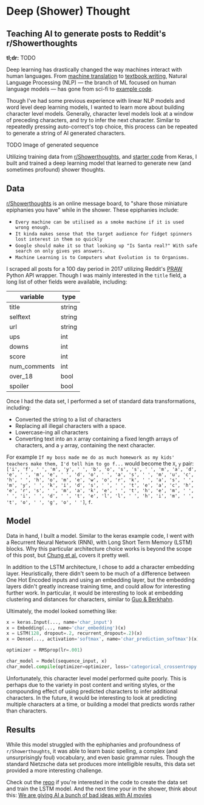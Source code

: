 # Deep (Shower) Thought
## Teaching AI to generate posts to Reddit's r/Showerthoughts

**tl;dr:** TODO

Deep learning has drastically changed the way machines interact with human languages. From 
[machine translation](https://research.google.com/pubs/pub45610.html) to 
[textbook writing](https://newatlas.com/writing-algorithm/25539/), Natural Language Processing (NLP) — the branch of 
ML focused on human language models — has gone from sci-fi to [example code](https://github.com/keras-team/keras/tree/master/examples#text--sequences-examples). 

Though I've had some previous experience with linear NLP models and word level deep learning models, I wanted to learn 
more about building character level models. Generally, character level models look at a window of preceding 
characters, and try to infer the next character. Similar to repeatedly pressing auto-correct's top choice, this process 
can be repeated to generate a string of AI generated characters. 

TODO Image of generated sequence

Utilizing training data from [r/Showerthoughts](https://www.reddit.com/r/Showerthoughts/), and [starter code](github.com/keras-team/keras/blob/master/examples/lstm_text_generation.py)
from Keras, I built and trained a deep learning model that learned to generate new (and sometimes profound) shower 
thoughts. 
 
## Data

[r/Showerthoughts](https://www.reddit.com/r/Showerthoughts/) is an online message board, to "share those miniature 
epiphanies you have" while in the shower. These epiphanies include:
 
 - `Every machine can be utilised as a smoke machine if it is used wrong enough.`
 - `It kinda makes sense that the target audience for fidget spinners lost interest in them so quickly`
 - `Google should make it so that looking up "Is Santa real?" With safe search on only gives yes answers.`
 - `Machine Learning is to Computers what Evolution is to Organisms.`

I scraped all posts for a 100 day period in 2017 utilizing Reddit's [PRAW](https://praw.readthedocs.io/en/latest/) Python 
API wrapper. Though I was mainly interested in the `title` field, a long list of other fields were available, 
including:

| variable     | type   |
|--------------|--------|
| title        | string |
| selftext     | string |
| url          | string |
| ups          | int    |
| downs        | int    |
| score        | int    |
| num_comments | int    |
| over_18      | bool   |
| spoiler      | bool   |

Once I had the data set, I performed a set of standard data transformations, including:

 - Converted the string to a list of characters
 - Replacing all illegal characters with a space. 
 - Lowercase-ing all characters
 - Converting text into an `X` array containing a fixed length arrays of characters, and a `y` array, containing the 
 next character. 
 
For example `If my boss made me do as much homework as my kids' teachers make them, I'd tell him to go f...` 
 would become the `X`, `y` pair: `['i', 'f', ' ', 'm', 'y', ' ', 'b', 'o', 's', 's', ' ', 'm', 'a', 'd', 'e', ' ', 'm', 'e', ' ', 'd', 'o', ' ', 'a', 's', ' ', 'm', 'u', 'c', 'h', ' ', 'h', 'o', 'm', 'e', 'w', 'o', 'r', 'k', ' ', 'a', 's', ' ', 'm', 'y', ' ', 'k', 'i', 'd', 's', ' ', ' ', 't', 'e', 'a', 'c', 'h', 'e', 'r', 's', ' ', 'm', 'a', 'k', 'e', ' ', 't', 'h', 'e', 'm', ' ', ' ', 'i', ' ', 'd', ' ', 't', 'e', 'l', 'l', ' ', 'h', 'i', 'm', ' ', 't', 'o', ' ', 'g', 'o', ' ']`, 
`f`.    

## Model

Data in hand, I built a model. Similar to the keras example code, I went with a Recurrent Neural Network (RNN), with 
Long Short Term Memory (LSTM) blocks. Why this particular architecture choice works is beyond the scope of this post, but 
[Chung et al.](https://arxiv.org/abs/1412.3555) covers it pretty well. 

In addition to the LSTM architecture, I chose to add a character embedding layer. Heuristically, there didn't seem to 
be much of a difference between One Hot Encoded inputs and using an embedding layer, but the embedding layers didn't 
greatly increase training time, and could allow for interesting further work. In particular, it would be interesting to 
look at embedding clustering and distances for characters, similar to 
[Guo & Berkhahn](https://arxiv.org/abs/1604.06737).

Ultimately, the model looked something like: 

```python
x = keras.Input(..., name='char_input')
x = Embedding(..., name='char_embedding')(x)
x = LSTM(128, dropout=.2, recurrent_dropout=.2)(x)
x = Dense(..., activation='softmax', name='char_prediction_softmax')(x)

optimizer = RMSprop(lr=.001)

char_model = Model(sequence_input, x)
char_model.compile(optimizer=optimizer, loss='categorical_crossentropy')
```

Unfortunately, this character level model performed quite poorly. This is perhaps due to the variety in post content 
and writing styles, or the compounding effect of using predicted characters to infer additional characters. In the 
future, it would be interesting to look at predicting multiple characters at a time, or building a model that predicts 
words rather than characters.  

## Results

While this model struggled with the ephiphanies and profoundness of `r/Showerthoughts`, it was able to learn basic 
spelling, a complex (and unsurprisingly foul) vocabulary, and even basic grammar rules. Though the standard Nietzsche 
data set produces more intelligible results, this data set provided a more interesting challenge. 

Check out the [repo](https://github.com/bjherger/Shower_thoughts_generator/) if you're interested in the code to create 
the data set and train the LSTM model. And the next time your in the shower, think about this: 
[We are giving AI a bunch of bad ideas with AI movies](https://www.reddit.com/r/Showerthoughts/comments/7dqoqu/we_are_giving_ai_a_bunch_of_bad_ideas_with_ai/?utm_term=df9c5226-c3e9-4742-beca-c1b8093b2948&utm_medium=search&utm_source=reddit&utm_name=Showerthoughts&utm_content=3)
